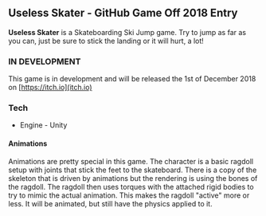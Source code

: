 ## Useless Skater - GitHub Game Off 2018 Entry

**Useless Skater** is a Skateboarding Ski Jump game. Try to jump as far as you can, just be sure to stick the landing or it will hurt, a lot!

### IN DEVELOPMENT

This game is in development and will be released the 1st of December 2018 on [https://itch.io](itch.io)

### Tech

* Engine - Unity

#### Animations

Animations are pretty special in this game. The character is a basic ragdoll setup with joints that stick the feet to the skateboard. There is a copy of the skeleton that is driven by animations but the rendering is using the bones of the ragdoll. The ragdoll then uses torques with the attached rigid bodies to try to mimic the actual animation. This makes the ragdoll "active" more or less. It will be animated, but still have the physics applied to it.
